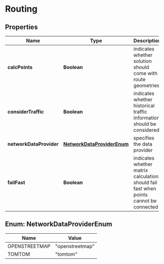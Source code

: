 
# Routing

## Properties
Name | Type | Description | Notes
------------ | ------------- | ------------- | -------------
**calcPoints** | **Boolean** | indicates whether solution should come with route geometries |  [optional]
**considerTraffic** | **Boolean** | indicates whether historical traffic information should be considered |  [optional]
**networkDataProvider** | [**NetworkDataProviderEnum**](#NetworkDataProviderEnum) | specifies the data provider |  [optional]
**failFast** | **Boolean** | indicates whether matrix calculation should fail fast when points cannot be connected |  [optional]


<a name="NetworkDataProviderEnum"></a>
## Enum: NetworkDataProviderEnum
Name | Value
---- | -----
OPENSTREETMAP | &quot;openstreetmap&quot;
TOMTOM | &quot;tomtom&quot;



